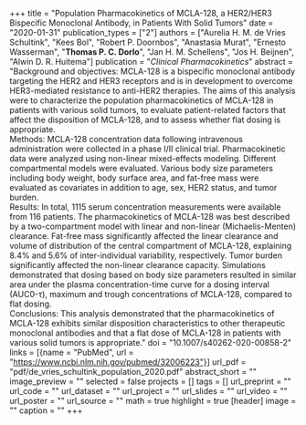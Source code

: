 +++
title = "Population Pharmacokinetics of MCLA-128, a HER2/HER3 Bispecific Monoclonal Antibody, in Patients With Solid Tumors"
date = "2020-01-31"
publication_types = ["2"]
authors = ["Aurelia H. M. de Vries Schultink", "Kees Bol", "Robert P. Doornbos", "Anastasia Murat", "Ernesto Wasserman", "**Thomas P. C. Dorlo**", "Jan H. M. Schellens", "Jos H. Beijnen", "Alwin D. R. Huitema"]
publication = "_Clinical Pharmacokinetics_"
abstract = "Background and objectives: MCLA-128 is a bispecific monoclonal antibody targeting the HER2 and HER3 receptors and is in development to overcome HER3-mediated resistance to anti-HER2 therapies. The aims of this analysis were to characterize the population pharmacokinetics of MCLA-128 in patients with various solid tumors, to evaluate patient-related factors that affect the disposition of MCLA-128, and to assess whether flat dosing is appropriate. <br> Methods: MCLA-128 concentration data following intravenous administration were collected in a phase I/II clinical trial. Pharmacokinetic data were analyzed using non-linear mixed-effects modeling. Different compartmental models were evaluated. Various body size parameters including body weight, body surface area, and fat-free mass were evaluated as covariates in addition to age, sex, HER2 status, and tumor burden. <br>Results: In total, 1115 serum concentration measurements were available from 116 patients. The pharmacokinetics of MCLA-128 was best described by a two-compartment model with linear and non-linear (Michaelis-Menten) clearance. Fat-free mass significantly affected the linear clearance and volume of distribution of the central compartment of MCLA-128, explaining 8.4% and 5.6% of inter-individual variability, respectively. Tumor burden significantly affected the non-linear clearance capacity. Simulations demonstrated that dosing based on body size parameters resulted in similar area under the plasma concentration-time curve for a dosing interval (AUC0-τ), maximum and trough concentrations of MCLA-128, compared to flat dosing. <br>Conclusions: This analysis demonstrated that the pharmacokinetics of MCLA-128 exhibits similar disposition characteristics to other therapeutic monoclonal antibodies and that a flat dose of MCLA-128 in patients with various solid tumors is appropriate."
doi = "10.1007/s40262-020-00858-2"
links = [{name = "PubMed", url = "https://www.ncbi.nlm.nih.gov/pubmed/32006223"}]
url_pdf = "pdf/de_vries_schultink_population_2020.pdf"
abstract_short = ""
image_preview = ""
selected = false
projects = []
tags = []
url_preprint = ""
url_code = ""
url_dataset = ""
url_project = ""
url_slides = ""
url_video = ""
url_poster = ""
url_source = ""
math = true
highlight = true
[header]
image = ""
caption = ""
+++
